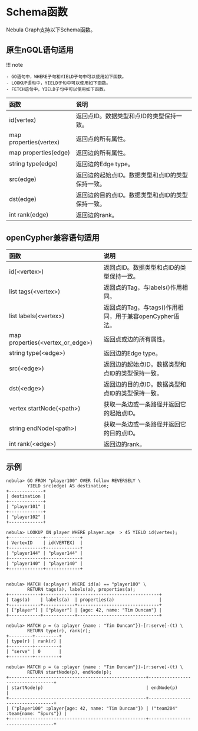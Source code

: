 # Schema函数

Nebula Graph支持以下Schema函数。

## 原生nGQL语句适用

!!! note

    - GO语句中，WHERE子句和YIELD子句中可以使用如下函数。
    - LOOKUP语句中，YIELD子句中可以使用如下函数。
    - FETCH语句中，YIELD子句中可以使用如下函数。

|函数| 说明 |
|:----  |  :----|
|id(vertex) | 返回点ID。数据类型和点ID的类型保持一致。|
|map properties(vertex) | 返回点的所有属性。|
|map properties(edge) | 返回边的所有属性。|
|string type(edge) | 返回边的Edge type。|
|src(edge)|返回边的起始点ID。数据类型和点ID的类型保持一致。|
|dst(edge)|返回边的目的点ID。数据类型和点ID的类型保持一致。|
|int rank(edge) | 返回边的rank。|

## openCypher兼容语句适用

|函数| 说明 |
|:----  |  :----|
| id(\<vertex\>) | 返回点ID。数据类型和点ID的类型保持一致。|
|list tags(\<vertex\>) | 返回点的Tag，与labels()作用相同。|
|list labels(\<vertex\>) | 返回点的Tag，与tags()作用相同，用于兼容openCypher语法。|
|map properties(\<vertex_or_edge\>) | 返回点或边的所有属性。|
|string type(\<edge\>) | 返回边的Edge type。|
|src(\<edge\>)|返回边的起始点ID。数据类型和点ID的类型保持一致。|
|dst(\<edge\>)|返回边的目的点ID。数据类型和点ID的类型保持一致。|
|vertex startNode(\<path\>) | 获取一条边或一条路径并返回它的起始点ID。|
|string endNode(\<path\>) | 获取一条边或一条路径并返回它的目的点ID。|
|int rank(\<edge\>) | 返回边的rank。|

## 示例

```ngql
nebula> GO FROM "player100" OVER follow REVERSELY \
        YIELD src(edge) AS destination;
+-------------+
| destination |
+-------------+
| "player101" |
+-------------+
| "player102" |
+-------------+

nebula> LOOKUP ON player WHERE player.age  > 45 YIELD id(vertex);
+-------------+-------------+
| VertexID    | id(VERTEX)  |
+-------------+-------------+
| "player144" | "player144" |
+-------------+-------------+
| "player140" | "player140" |
+-------------+-------------+


nebula> MATCH (a:player) WHERE id(a) == "player100" \
        RETURN tags(a), labels(a), properties(a);
+------------+------------+-------------------------------+
| tags(a)    | labels(a)  | properties(a)                 |
+------------+------------+-------------------------------+
| ["player"] | ["player"] | {age: 42, name: "Tim Duncan"} |
+------------+------------+-------------------------------+

nebula> MATCH p = (a :player {name : "Tim Duncan"})-[r:serve]-(t) \
        RETURN type(r), rank(r);
+---------+---------+
| type(r) | rank(r) |
+---------+---------+
| "serve" | 0       |
+---------+---------+

nebula> MATCH p = (a :player {name : "Tim Duncan"})-[r:serve]-(t) \
        RETURN startNode(p), endNode(p);
+----------------------------------------------------+----------------------------------+
| startNode(p)                                       | endNode(p)                       |
+----------------------------------------------------+----------------------------------+
| ("player100" :player{age: 42, name: "Tim Duncan"}) | ("team204" :team{name: "Spurs"}) |
+----------------------------------------------------+----------------------------------+
```
